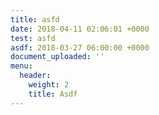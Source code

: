 ```yaml
---
title: asfd
date: 2018-04-11 02:06:01 +0000
test: asfd
asdf: 2018-03-27 06:00:00 +0000
document_uploaded: ''
menu:
  header:
    weight: 2
    title: Asdf
---
```

